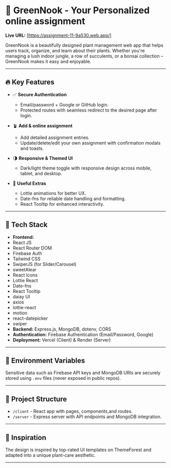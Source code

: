 # 🌿 GreenNook - Your Personalized online assignment

**Live URL:** [https://assignment-11-9a530.web.app/]

GreenNook is a beautifully designed plant management web app that helps users track, organize, and learn about their plants. Whether you're managing a lush indoor jungle, a row of succulents, or a bonsai collection – GreenNook makes it easy and enjoyable.

---
## 🔥 Key Features

- ✅ **Secure Authentication**
  - Email/password + Google or GitHub login.
  - Protected routes with seamless redirect to the desired page after login.

- 🪴 **Add & online assignment**
  - Add detailed assignment entries.
  - Update/delete/edit your own assignment with confirmation modals and toasts.

- 🌗 **Responsive & Themed UI**
  - Dark/light theme toggle with responsive design across mobile, tablet, and desktop.

- 📆 **Useful Extras**
  - Lottie animations for better UX.
  - Date-fns for reliable date handling and formatting.
  - React Tooltip for enhanced interactivity.

---

## 🚀 Tech Stack

- **Frontend:** 
- React JS
- React Router DOM
- Firebase Auth
- Tailwind CSS
- SwiperJS (for Slider/Carousel)
- sweetAlear
- React Icons
 - Lottie React 
 - Date-fns 
 - React Tooltip
 - daiay UI
 - axios
 - lottie-react
 - motion
 - react-datepicker
 - swiper
- **Backend:** Express.js, MongoDB, dotenv, CORS
- **Authentication:** Firebase Authentication (Email/Password, Google)
- **Deployment:** Vercel (Client) & Render (Server)

---
## 🔐 Environment Variables

Sensitive data such as Firebase API keys and MongoDB URIs are securely stored using `.env` files (never exposed in public repos).

---

## 📂 Project Structure

- `/client` - React app with pages, components,and routes.
- `/server` - Express server with API endpoints and MongoDB integration.

---

## 🧠 Inspiration

The design is inspired by top-rated UI templates on ThemeForest and adapted into a unique plant-care aesthetic.

---